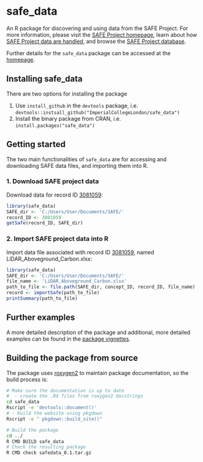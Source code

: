 # safe_data
An R package for discovering and using data from the SAFE Project. For more information, please visit the [SAFE Project homepage](https://www.safeproject.net/), learn about how [SAFE Project data are handled](https://safe-dataset-checker.readthedocs.io/en/latest/), and browse the [SAFE Project database](https://zenodo.org/communities/safe/?page=1&size=20).

Further details for the `safe_data` package can be accessed at the [homepage](https://imperialcollegelondon.github.io/safe_data/index.html).

## Installing safe_data
There are two options for installing the package
1. Use `install_github` in the `devtools` package, i.e. `devtools::instsall_github("ImperialCollegeLondon/safe_data")`
2. Install the binary package from CRAN, i.e. `install.packages("safe_data")`

## Getting started
The two main functionalities of `safe_data` are for accessing and downloading SAFE data files, and importing them into R.

### 1. Download SAFE project data
Download data for record ID [3081059](https://zenodo.org/record/3081059#.XPfX9xZKhhE):
```r
library(safe_data)
SAFE_dir <- 'C:/Users/User/Documents/SAFE/'
record_ID <- 3081059
getSafe(record_ID, SAFE_dir)
```

### 2. Import SAFE project data into R
Import data file associated with record ID [3081059](https://zenodo.org/record/3081059#.XPfX9xZKhhE), named LiDAR_Aboveground_Carbon.xlsx:
```r
library(safe_data)
SAFE_dir <- 'C:/Users/User/Documents/SAFE/'
file_name <- 'LiDAR_Aboveground_Carbon.xlsx'
path_to_file <- file.path(SAFE_dir, concept_ID, record_ID, file_name)
record <- importSafe(path_to_file)
printSummary(path_to_file)
```

## Further examples
A more detailed description of the package and additional, more detailed examples can be found in the [package vignettes](https://imperialcollegelondon.github.io/safe_data/articles/).

## Building the package from source

The package uses [roxygen2](https://cran.r-project.org/web/packages/roxygen2/index.html) to maintain package documentation, so the build process is:

```sh
# Make sure the documentation is up to date
#  - create the .Rd files from roxygen2 docstrings 
cd safe_data
Rscript -e 'devtools::document()' 
# - build the website using pkgdown
Rscript -e " pkgdown::build_site()"

# Build the package
cd ../
R CMD BUILD safe_data
# Check the resulting package 
R CMD check safedata_0.1.tar.gz
```
